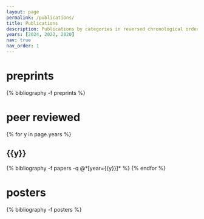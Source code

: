 ```yaml
---
layout: page
permalink: /publications/
title: Publications
description: Publications by categories in reversed chronological order.
years: [2024, 2022, 2020]
nav: true
nav_order: 1
---
```

<!-- _pages/publications.md -->
<div class="publications">

<h1>preprints</h1>

{% bibliography -f preprints %}

<h1> peer reviewed </h1>

{% for y in page.years %}
  <h2 class="year">{{y}}</h2>
  {% bibliography -f papers -q @*[year={{y}}]* %}
{% endfor %}



<h1>posters</h1>

{% bibliography -f posters %}

</div>


